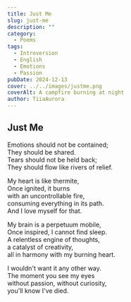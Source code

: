 ```yaml
---
title: Just Me
slug: just-me
description: ""
category:
  - Poems
tags:
  - Introversion
  - English
  - Emotions
  - Passion
pubDate: 2024-12-13
cover: ../../images/justme.png
coverAlt: A campfire burning at night
author: TiiaAurora
---
```


## Just Me

Emotions should not be contained;<br/>
They should be shared.<br/>
Tears should not be held back;<br/>
They should flow like rivers of relief.<br/>

My heart is like thermite,<br/>
Once ignited, it burns<br/>
with an uncontrollable fire,<br/>
consuming everything in its path.<br/>
And I love myself for that.<br/>

My brain is a perpetuum mobile,<br/>
Once inspired, I cannot find sleep.<br/>
A relentless engine of thoughts,<br/>
a catalyst of creativity,<br/>
all in harmony with my burning heart.<br/>

I wouldn't want it any other way.<br/>
The moment you see my eyes<br/>
without passion, without curiosity,<br/>
you'll know I've died.<br/>
<br><br>

